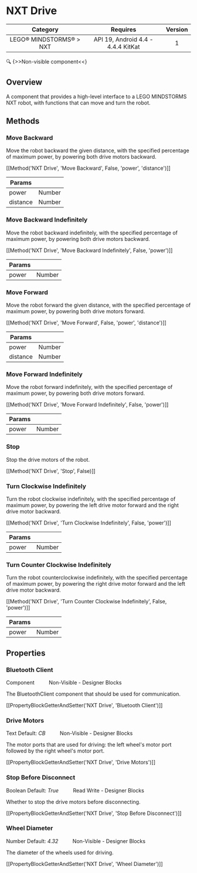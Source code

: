 # NXT Drive

| Category | Requires | Version |
|:--------:|:-------:|:--------:|
|LEGO® MINDSTORMS® > NXT|API 19, Android 4.4 - 4.4.4 KitKat|1|

:mag: {>>Non-visible component<<}

## Overview

A component that provides a high-level interface to a LEGO MINDSTORMS NXT robot, with functions that can move and turn the robot.

## Methods

### Move Backward

Move the robot backward the given distance, with the specified percentage of maximum power, by powering both drive motors backward.

[[Method('NXT Drive', 'Move Backward', False, 'power', 'distance')]]

| Params | []() |
|--------|------|
|power|<span class="chip chip-number">Number</span>|
|distance|<span class="chip chip-number">Number</span>|


### Move Backward Indefinitely

Move the robot backward indefinitely, with the specified percentage of maximum power, by powering both drive motors backward.

[[Method('NXT Drive', 'Move Backward Indefinitely', False, 'power')]]

| Params | []() |
|--------|------|
|power|<span class="chip chip-number">Number</span>|


### Move Forward

Move the robot forward the given distance, with the specified percentage of maximum power, by powering both drive motors forward.

[[Method('NXT Drive', 'Move Forward', False, 'power', 'distance')]]

| Params | []() |
|--------|------|
|power|<span class="chip chip-number">Number</span>|
|distance|<span class="chip chip-number">Number</span>|


### Move Forward Indefinitely

Move the robot forward indefinitely, with the specified percentage of maximum power, by powering both drive motors forward.

[[Method('NXT Drive', 'Move Forward Indefinitely', False, 'power')]]

| Params | []() |
|--------|------|
|power|<span class="chip chip-number">Number</span>|


### Stop

Stop the drive motors of the robot.

[[Method('NXT Drive', 'Stop', False)]]

### Turn Clockwise Indefinitely

Turn the robot clockwise indefinitely, with the specified percentage of maximum power, by powering the left drive motor forward and the right drive motor backward.

[[Method('NXT Drive', 'Turn Clockwise Indefinitely', False, 'power')]]

| Params | []() |
|--------|------|
|power|<span class="chip chip-number">Number</span>|


### Turn Counter Clockwise Indefinitely

Turn the robot counterclockwise indefinitely, with the specified percentage of maximum power, by powering the right drive motor forward and the left drive motor backward.

[[Method('NXT Drive', 'Turn Counter Clockwise Indefinitely', False, 'power')]]

| Params | []() |
|--------|------|
|power|<span class="chip chip-number">Number</span>|


## Properties

### Bluetooth Client

<span class="chip chip-component">Component</span>&nbsp;&nbsp;&nbsp;&nbsp;&nbsp;&nbsp;&nbsp;&nbsp;&nbsp;&nbsp;<span class="chip chip-rw">Non-Visible</span> - <span class="chip chip-bd">Designer</span> <span class="chip chip-bd">Blocks</span> 

The BluetoothClient component that should be used for communication.

[[PropertyBlockGetterAndSetter('NXT Drive', 'Bluetooth Client')]]

### Drive Motors

<span class="chip chip-text">Text</span> <span class="chip chip-text">Default: <i>CB</i></span>&nbsp;&nbsp;&nbsp;&nbsp;&nbsp;&nbsp;&nbsp;&nbsp;&nbsp;&nbsp;<span class="chip chip-rw">Non-Visible</span> - <span class="chip chip-bd">Designer</span> <span class="chip chip-bd">Blocks</span> 

The motor ports that are used for driving: the left wheel's motor port followed by the right wheel's motor port.

[[PropertyBlockGetterAndSetter('NXT Drive', 'Drive Motors')]]

### Stop Before Disconnect

<span class="chip chip-boolean">Boolean</span> <span class="chip chip-boolean">Default: <i>True</i></span>&nbsp;&nbsp;&nbsp;&nbsp;&nbsp;&nbsp;&nbsp;&nbsp;&nbsp;&nbsp;<span class="chip chip-rw">Read</span> <span class="chip chip-rw">Write</span> - <span class="chip chip-bd">Designer</span> <span class="chip chip-bd">Blocks</span> 

Whether to stop the drive motors before disconnecting.

[[PropertyBlockGetterAndSetter('NXT Drive', 'Stop Before Disconnect')]]

### Wheel Diameter

<span class="chip chip-number">Number</span> <span class="chip chip-number">Default: <i>4.32</i></span>&nbsp;&nbsp;&nbsp;&nbsp;&nbsp;&nbsp;&nbsp;&nbsp;&nbsp;&nbsp;<span class="chip chip-rw">Non-Visible</span> - <span class="chip chip-bd">Designer</span> <span class="chip chip-bd">Blocks</span> 

The diameter of the wheels used for driving.

[[PropertyBlockGetterAndSetter('NXT Drive', 'Wheel Diameter')]]
